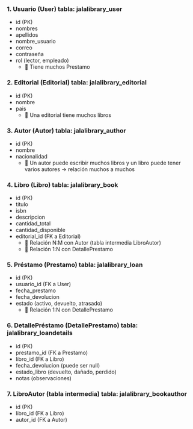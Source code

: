 ### 1. Usuario (User) tabla: jalalibrary_user

- id (PK)
- nombres
- apellidos
- nombre_usuario
- correo
- contraseña
- rol (lector, empleado)
  - 🔗 Tiene muchos Prestamo

### 2. Editorial (Editorial) tabla: jalalibrary_editorial

- id (PK)
- nombre
- pais
  - 🔗 Una editorial tiene muchos libros

### 3. Autor (Autor) tabla: jalalibrary_author

- id (PK)
- nombre
- nacionalidad
  - 🔗 Un autor puede escribir muchos libros y un libro puede tener varios autores → relación muchos a muchos

### 4. Libro (Libro) tabla: jalalibrary_book

- id (PK)
- titulo
- isbn
- descripcion
- cantidad_total
- cantidad_disponible
- editorial_id (FK a Editorial)
  - 🔗 Relación N:M con Autor (tabla intermedia LibroAutor)
  - 🔗 Relación 1:N con DetallePrestamo

### 5. Préstamo (Prestamo) tabla: jalalibrary_loan

- id (PK)
- usuario_id (FK a User)
- fecha_prestamo
- fecha_devolucion
- estado (activo, devuelto, atrasado)
  - 🔗 Relación 1:N con DetallePrestamo

### 6. DetallePréstamo (DetallePrestamo) tabla: jalalibrary_loandetails

- id (PK)
- prestamo_id (FK a Prestamo)
- libro_id (FK a Libro)
- fecha_devolucion (puede ser null)
- estado_libro (devuelto, dañado, perdido)
- notas (observaciones)

### 7. LibroAutor (tabla intermedia) tabla: jalalibrary_bookauthor

- id (PK)
- libro_id (FK a Libro)
- autor_id (FK a Autor)
